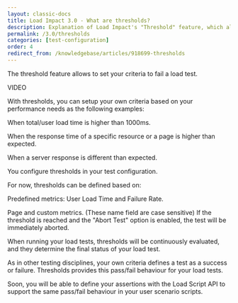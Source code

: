 ```yaml
---
layout: classic-docs
title: Load Impact 3.0 - What are thresholds?
description: Explanation of Load Impact's "Threshold" feature, which allows you to set binary pass/fail metrics for your load and performnace tests
permalink: /3.0/thresholds
categories: [test-configuration]
order: 4
redirect_from: /knowledgebase/articles/918699-thresholds
---
```


The threshold feature allows to set your criteria to fail a load test.


VIDEO


With thresholds, you can setup your own criteria based on your performance needs as the following examples:

When total/user load time is higher than 1000ms.

When the response time of a specific resource or a page is higher than expected.

When a server response is different than expected.

You configure thresholds in your test configuration.



For now, thresholds can be defined based on:

Predefined metrics: User Load Time and Failure Rate.

Page and custom metrics. (These name field are case sensitive)
If the threshold is reached and the "Abort Test" option is enabled, the test will be immediately aborted.




When running your load tests, thresholds will be continuously evaluated, and they determine the final status of your load test.




As in other testing disciplines, your own criteria defines a test as a success or failure. Thresholds provides this pass/fail behaviour for your load tests.

Soon, you will be able to define your assertions with the Load Script API to support the same pass/fail behaviour in your user scenario scripts.
